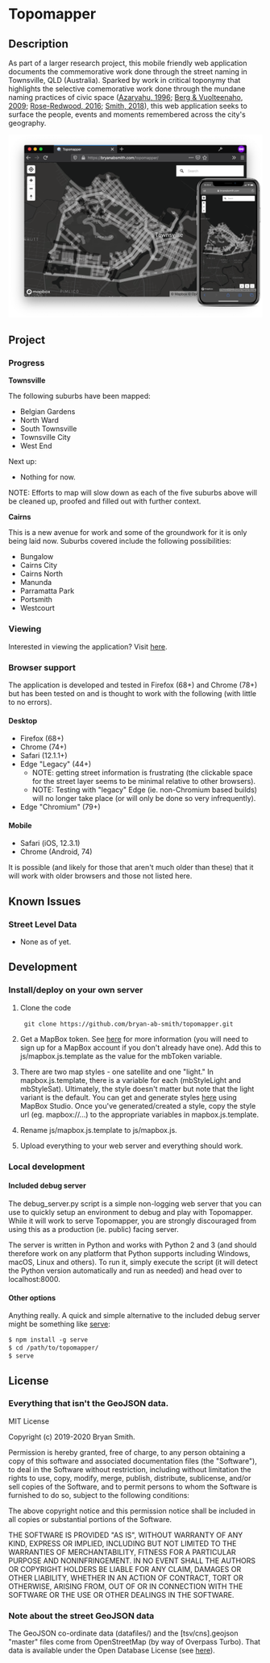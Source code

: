 # Topomapper

## Description

As part of a larger research project, this mobile friendly web application documents the commemorative work done through the street naming in Townsville, QLD (Australia). Sparked by work in critical toponymy that highlights the selective comemorative work done through the mundane naming practices of civic space ([Azaryahu, 1996](https://journals.sagepub.com/doi/pdf/10.1068/d140311); [Berg & Vuolteenaho, 2009](https://books.google.com.au/books/about/Critical_Toponymies.html?id=xg1GAepFft8C&redir_esc=y); [Rose-Redwood, 2016](https://www.acme-journal.org/index.php/acme/article/view/1215); [Smith, 2018](https://www.tandfonline.com/doi/abs/10.1080/00377996.2018.1460569)), this web application seeks to surface the people, events and moments remembered across the city's geography.

![Topomapper Screenshot](img/topomapper_sshot_both_dark.png)

## Project

### Progress

__Townsville__

The following suburbs have been mapped:
- Belgian Gardens
- North Ward
- South Townsville
- Townsville City
- West End

Next up:
- Nothing for now.

NOTE: Efforts to map will slow down as each of the five suburbs above will be cleaned up, proofed and filled out with further context.

__Cairns__

This is a new avenue for work and some of the groundwork for it is only being laid now. Suburbs covered include the following possibilities:
- Bungalow
- Cairns City
- Cairns North
- Manunda
- Parramatta Park
- Portsmith
- Westcourt

### Viewing

Interested in viewing the application? Visit [here](https://bryanabsmith.com/topomapper/).

### Browser support

The application is developed and tested in Firefox (68+) and Chrome (78+) but has been tested on and is thought to work with the following (with little to no errors).

#### Desktop
- Firefox (68+)
- Chrome (74+)
- Safari (12.1.1+)
- Edge "Legacy" (44+)
    - NOTE: getting street information is frustrating (the clickable space for the street layer seems to be minimal relative to other browsers).
    - NOTE: Testing with "legacy" Edge (ie. non-Chromium based builds) will no longer take place (or will only be done so very infrequently).
- Edge "Chromium" (79+)

#### Mobile
- Safari (iOS, 12.3.1)
- Chrome (Android, 74)

It is possible (and likely for those that aren't much older than these) that it will work with older browsers and those not listed here.

## Known Issues

### Street Level Data
- None as of yet.

## Development

### Install/deploy on your own server

1. Clone the code

    ``` git clone https://github.com/bryan-ab-smith/topomapper.git```

2. Get a MapBox token. See [here](https://account.mapbox.com/access-tokens/) for more information (you will need to sign up for a MapBox account if you don't already have one). Add this to js/mapbox.js.template as the value for the mbToken variable.

3. There are two map styles - one satellite and one "light." In mapbox.js.template, there is a variable for each (mbStyleLight and mbStyleSat). Ultimately, the style doesn't matter but note that the light variant is the default. You can get and generate styles [here](https://www.mapbox.com/mapbox-studio/) using MapBox Studio. Once you've generated/created a style, copy the style url (eg. mapbox://...) to the appropriate variables in mapbox.js.template.

4. Rename js/mapbox.js.template to js/mapbox.js.

5. Upload everything to your web server and everything should work.

### Local development

#### Included debug server
The debug_server.py script is a simple non-logging web server that you can use to quickly setup an environment to debug and play with Topomapper. While it will work to serve Topomapper, you are strongly discouraged from using this as a production (ie. public) facing server.

The server is written in Python and works with Python 2 and 3 (and should therefore work on any platform that Python supports including Windows, macOS, Linux and others). To run it, simply execute the script (it will detect the Python version automatically and run as needed) and head over to localhost:8000.

#### Other options

Anything really. A quick and simple alternative to the included debug server might be something like [serve](https://www.npmjs.com/package/serve):

    $ npm install -g serve
    $ cd /path/to/topomapper/
    $ serve

## License

### Everything that isn't the GeoJSON data.

MIT License

Copyright (c) 2019-2020 Bryan Smith.

Permission is hereby granted, free of charge, to any person obtaining a copy
of this software and associated documentation files (the "Software"), to deal
in the Software without restriction, including without limitation the rights
to use, copy, modify, merge, publish, distribute, sublicense, and/or sell
copies of the Software, and to permit persons to whom the Software is
furnished to do so, subject to the following conditions:

The above copyright notice and this permission notice shall be included in all
copies or substantial portions of the Software.

THE SOFTWARE IS PROVIDED "AS IS", WITHOUT WARRANTY OF ANY KIND, EXPRESS OR
IMPLIED, INCLUDING BUT NOT LIMITED TO THE WARRANTIES OF MERCHANTABILITY,
FITNESS FOR A PARTICULAR PURPOSE AND NONINFRINGEMENT. IN NO EVENT SHALL THE
AUTHORS OR COPYRIGHT HOLDERS BE LIABLE FOR ANY CLAIM, DAMAGES OR OTHER
LIABILITY, WHETHER IN AN ACTION OF CONTRACT, TORT OR OTHERWISE, ARISING FROM,
OUT OF OR IN CONNECTION WITH THE SOFTWARE OR THE USE OR OTHER DEALINGS IN THE
SOFTWARE.

### Note about the street GeoJSON data
The GeoJSON co-ordinate data (datafiles/) and the [tsv/cns].geojson "master" files come from OpenStreetMap (by way of Overpass Turbo). That data is available under the Open Database License (see [here](https://opendatacommons.org/licenses/odbl/1-0/)).

